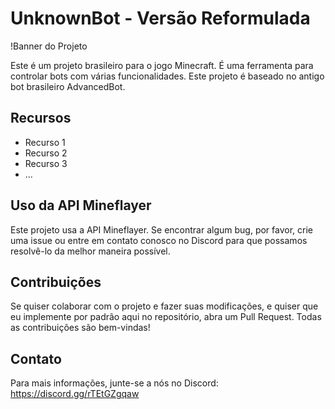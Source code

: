 # UnknownBot - Versão Reformulada

!Banner do Projeto

Este é um projeto brasileiro para o jogo Minecraft. É uma ferramenta para controlar bots com várias funcionalidades. Este projeto é baseado no antigo bot brasileiro AdvancedBot.

## Recursos

- Recurso 1
- Recurso 2
- Recurso 3
- ...

## Uso da API Mineflayer

Este projeto usa a API Mineflayer. Se encontrar algum bug, por favor, crie uma issue ou entre em contato conosco no Discord para que possamos resolvê-lo da melhor maneira possível.

## Contribuições

Se quiser colaborar com o projeto e fazer suas modificações, e quiser que eu implemente por padrão aqui no repositório, abra um Pull Request. Todas as contribuições são bem-vindas!

## Contato

Para mais informações, junte-se a nós no Discord: https://discord.gg/rTEtGZgqaw
